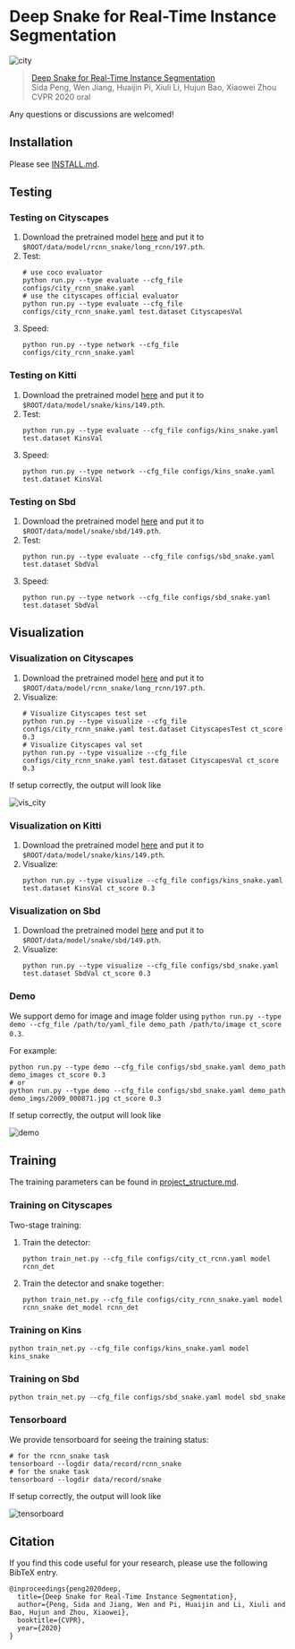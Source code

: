 # Deep Snake for Real-Time Instance Segmentation

![city](assets/snake_city.png)

> [Deep Snake for Real-Time Instance Segmentation](https://arxiv.org/pdf/2001.01629.pdf)  
> Sida Peng, Wen Jiang, Huaijin Pi, Xiuli Li, Hujun Bao, Xiaowei Zhou  
> CVPR 2020 oral

Any questions or discussions are welcomed!

## Installation

Please see [INSTALL.md](INSTALL.md).

## Testing

### Testing on Cityscapes

1. Download the pretrained model [here](https://zjueducn-my.sharepoint.com/:u:/g/personal/pengsida_zju_edu_cn/EX6rAwkK7jBEp7LxKbYIjAkB0QCFjBL4Ov6_aaK1zZFfrA?e=fRWG2x) and put it to `$ROOT/data/model/rcnn_snake/long_rcnn/197.pth`.
2. Test:
    ```
    # use coco evaluator
    python run.py --type evaluate --cfg_file configs/city_rcnn_snake.yaml
    # use the cityscapes official evaluator
    python run.py --type evaluate --cfg_file configs/city_rcnn_snake.yaml test.dataset CityscapesVal
    ```
3. Speed:
    ```
    python run.py --type network --cfg_file configs/city_rcnn_snake.yaml
    ```

### Testing on Kitti

1. Download the pretrained model [here](https://zjueducn-my.sharepoint.com/:u:/g/personal/pengsida_zju_edu_cn/ERrNrpFPg71HmaegOIqypFkBzqeYn84RF5Sq9dUZM7nsbg?e=bQZ8bp) and put it to `$ROOT/data/model/snake/kins/149.pth`.
2. Test:
    ```
    python run.py --type evaluate --cfg_file configs/kins_snake.yaml test.dataset KinsVal
    ```
3. Speed:
    ```
    python run.py --type network --cfg_file configs/kins_snake.yaml test.dataset KinsVal
    ```

### Testing on Sbd

1. Download the pretrained model [here](https://zjueducn-my.sharepoint.com/:u:/g/personal/pengsida_zju_edu_cn/EVIoAulD8ORAli3qjdPBMOoBbRTHaxhPHn_a76EznL_W-g?e=EzQQS1) and put it to `$ROOT/data/model/snake/sbd/149.pth`.
2. Test:
    ```
    python run.py --type evaluate --cfg_file configs/sbd_snake.yaml test.dataset SbdVal
    ```
3. Speed:
    ```
    python run.py --type network --cfg_file configs/sbd_snake.yaml test.dataset SbdVal
    ```

## Visualization

### Visualization on Cityscapes

1. Download the pretrained model [here](https://zjueducn-my.sharepoint.com/:u:/g/personal/pengsida_zju_edu_cn/EX6rAwkK7jBEp7LxKbYIjAkB0QCFjBL4Ov6_aaK1zZFfrA?e=fRWG2x) and put it to `$ROOT/data/model/rcnn_snake/long_rcnn/197.pth`.
2. Visualize:
    ```
    # Visualize Cityscapes test set
    python run.py --type visualize --cfg_file configs/city_rcnn_snake.yaml test.dataset CityscapesTest ct_score 0.3
    # Visualize Cityscapes val set
    python run.py --type visualize --cfg_file configs/city_rcnn_snake.yaml test.dataset CityscapesVal ct_score 0.3
    ```

If setup correctly, the output will look like

![vis_city](assets/vis_city.png)

### Visualization on Kitti

1. Download the pretrained model [here](https://zjueducn-my.sharepoint.com/:u:/g/personal/pengsida_zju_edu_cn/ERrNrpFPg71HmaegOIqypFkBzqeYn84RF5Sq9dUZM7nsbg?e=bQZ8bp) and put it to `$ROOT/data/model/snake/kins/149.pth`.
2. Visualize:
    ```
    python run.py --type visualize --cfg_file configs/kins_snake.yaml test.dataset KinsVal ct_score 0.3
    ```

### Visualization on Sbd

1. Download the pretrained model [here](https://zjueducn-my.sharepoint.com/:u:/g/personal/pengsida_zju_edu_cn/EVIoAulD8ORAli3qjdPBMOoBbRTHaxhPHn_a76EznL_W-g?e=EzQQS1) and put it to `$ROOT/data/model/snake/sbd/149.pth`.
2. Visualize:
    ```
    python run.py --type visualize --cfg_file configs/sbd_snake.yaml test.dataset SbdVal ct_score 0.3
    ```

### Demo

We support demo for image and image folder using `python run.py --type demo --cfg_file /path/to/yaml_file demo_path /path/to/image ct_score 0.3`.

For example:

```
python run.py --type demo --cfg_file configs/sbd_snake.yaml demo_path demo_images ct_score 0.3
# or
python run.py --type demo --cfg_file configs/sbd_snake.yaml demo_path demo_imgs/2009_000871.jpg ct_score 0.3
```

If setup correctly, the output will look like

![demo](assets/demo.png)

## Training

The training parameters can be found in [project_structure.md](project_structure.md).

### Training on Cityscapes

Two-stage training:

1. Train the detector:
    ```
    python train_net.py --cfg_file configs/city_ct_rcnn.yaml model rcnn_det
    ```
2. Train the detector and snake together:
    ```
    python train_net.py --cfg_file configs/city_rcnn_snake.yaml model rcnn_snake det_model rcnn_det
    ```

### Training on Kins

```
python train_net.py --cfg_file configs/kins_snake.yaml model kins_snake
```

### Training on Sbd

```
python train_net.py --cfg_file configs/sbd_snake.yaml model sbd_snake
```

### Tensorboard

We provide tensorboard for seeing the training status:

```
# for the rcnn_snake task
tensorboard --logdir data/record/rcnn_snake
# for the snake task
tensorboard --logdir data/record/snake
```

If setup correctly, the output will look like

![tensorboard](assets/snake_tensorboard.png)

## Citation

If you find this code useful for your research, please use the following BibTeX entry.

```
@inproceedings{peng2020deep,
  title={Deep Snake for Real-Time Instance Segmentation},
  author={Peng, Sida and Jiang, Wen and Pi, Huaijin and Li, Xiuli and Bao, Hujun and Zhou, Xiaowei},
  booktitle={CVPR},
  year={2020}
}
```
